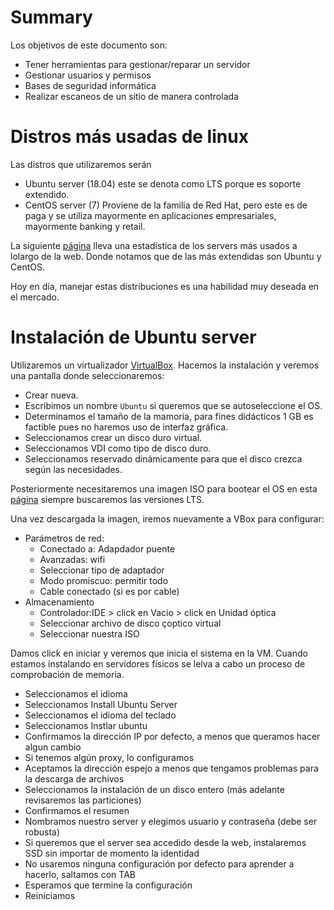 # Summary
Los objetivos de este documento son:
* Tener herramientas para gestionar/reparar un servidor
* Gestionar usuarios y permisos
* Bases de seguridad informática
* Realizar escaneos de un sitio de manera controlada

# Distros más usadas de linux
Las distros que utilizaremos serán
* Ubuntu server (18.04) este se denota como LTS porque es soporte extendido.
* CentOS server (7) Proviene de la familia de Red Hat, pero este es de paga y se utiliza mayormente en aplicaciones empresariales, mayormente banking y retail.

La siguiente [página](https://w3techs.com/technologies/overview/operating_system) lleva una estadística de los servers más usados a lolargo de la web. Donde notamos que de las más extendidas son Ubuntu y CentOS.

Hoy en día, manejar estas distribuciones es una habilidad muy deseada en el mercado.

# Instalación de Ubuntu server
Utilizaremos un virtualizador [VirtualBox](https://www.virtualbox.org/wiki/Downloads). Hacemos la instalación y veremos una pantalla donde seleccionaremos:
* Crear nueva.
* Escribimos un nombre `Ubuntu` si queremos que se autoseleccione el OS.
* Determinamos el tamaño de la mamoria, para fines didácticos 1 GB es factible pues no haremos uso de interfaz gráfica.
* Seleccionamos crear un disco duro virtual.
* Seleccionamos VDI como tipo de disco duro.
* Seleccionamos reservado dinámicamente para que el disco crezca según las necesidades.

Posteriormente necesitaremos una imagen ISO para bootear el OS en esta [página](https://ubuntu.com/download/server) siempre buscaremos las versiones LTS.

Una vez descargada la imagen, iremos nuevamente a VBox para configurar:
* Parámetros de red:
  * Conectado a: Adapdador puente
  * Avanzadas: wifi
  * Seleccionar tipo de adaptador
  * Modo promiscuo: permitir todo
  * Cable conectado (si es por cable)
* Almacenamiento
  * Controlador:IDE > click en Vacío > click en Unidad óptica
  * Seleccionar archivo de disco çoptico virtual
  * Seleccionar nuestra ISO

Damos click en iniciar y veremos que inicia el sistema en la VM. Cuando estamos instalando en servidores físicos se lelva a cabo un proceso de comprobación de memoria.
* Seleccionamos el idioma
* Seleccionamos Install Ubuntu Server
* Seleccionamos el idioma del teclado
* Seleccionamos Instlar ubuntu
* Confirmamos la dirección IP por defecto, a menos que queramos hacer algun cambio
* Si tenemos algún proxy, lo configuramos
* Aceptamos la dirección espejo a menos que tengamos problemas para la descarga de archivos
* Seleccionamos la instalación de un disco entero (más adelante revisaremos las particiones)
* Confirmamos el resumen
* Nombramos nuestro server y elegimos usuario y contraseña (debe ser robusta)
* Si queremos que el server sea accedido desde la web, instalaremos SSD sin importar de momento la identidad
* No usaremos ninguna configuración por defecto para aprender a hacerlo, saltamos con TAB
* Esperamos que termine la configuración
* Reiniciamos